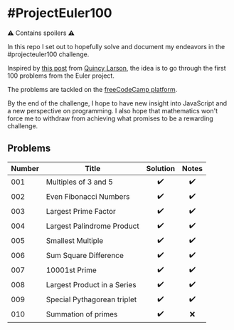 # #ProjectEuler100

⚠️ Contains spoilers ⚠️

In this repo I set out to hopefully solve and document my endeavors in the #projecteuler100 challenge.

Inspired by [this post](https://www.freecodecamp.org/news/developer-new-years-resolution-guide/#the-projecteuler100-challenge-the-dark-souls-of-new-year-s-resolutions) from [Quincy Larson](https://twitter.com/ossia), the idea is to go through the first 100 problems from the Euler project.

The problems are tackled on the [freeCodeCamp platform](https://www.freecodecamp.org/learn/coding-interview-prep/project-euler/).

By the end of the challenge, I hope to have new insight into JavaScript and a new perspective on programming. I also hope that mathematics won't force me to withdraw from achieving what promises to be a rewarding challenge.

## Problems

| Number | Title                       | Solution | Notes |
| ------ | --------------------------- | :------: | :---: |
| 001    | Multiples of 3 and 5        |    ✔️    |  ✔️   |
| 002    | Even Fibonacci Numbers      |    ✔️    |  ✔️   |
| 003    | Largest Prime Factor        |    ✔️    |  ✔️   |
| 004    | Largest Palindrome Product  |    ✔️    |  ✔️   |
| 005    | Smallest Multiple           |    ✔️    |  ✔️   |
| 006    | Sum Square Difference       |    ✔️    |  ✔️   |
| 007    | 10001st Prime               |    ✔️    |  ✔️   |
| 008    | Largest Product in a Series |    ✔️    |  ✔️   |
| 009    | Special Pythagorean triplet |    ✔️    |  ✔️   |
| 010    | Summation of primes         |    ✔️    |  ❌   |

<!-- | 00x|Title|❌|❌| -->
<!-- ✔️❌❓ -->
